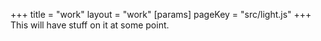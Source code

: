 +++
title = "work"
layout = "work"
[params]
    pageKey = "src/light.js"
+++
This will have stuff on it at some point.
